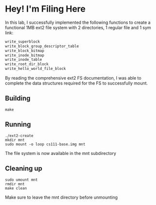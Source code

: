 # Hey! I'm Filing Here

In this lab, I successfully implemented the following functions to create a functional
1MB ext2 file system with 2 directories, 1 regular file and 1 sym link:

```C
write_superblock
write_block_group_descriptor_table
write_block_bitmap
write_inode_bitmap
write_inode_table
write_root_dir_block
write_hello_world_file_block
```

By reading the comprehensive ext2 FS documentation, I was able to complete the data structures
required for the FS to successfully mount.

## Building

```console
make
```

## Running

```console
./ext2-create
mkdir mnt
sudo mount -o loop cs111-base.img mnt
```
The file system is now available in the mnt subdirectory

## Cleaning up

```console
sudo umount mnt
rmdir mnt
make clean
```

Make sure to leave the mnt directory before unmounting

